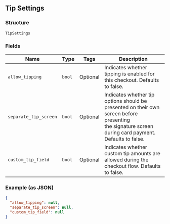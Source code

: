 ## Tip Settings

### Structure

`TipSettings`

### Fields

| Name | Type | Tags | Description |
|  --- | --- | --- | --- |
| `allow_tipping` | `bool` | Optional | Indicates whether tipping is enabled for this checkout. Defaults to false. |
| `separate_tip_screen` | `bool` | Optional | Indicates whether tip options should be presented on their own screen before presenting<br>the signature screen during card payment. Defaults to false. |
| `custom_tip_field` | `bool` | Optional | Indicates whether custom tip amounts are allowed during the checkout flow. Defaults to false. |

### Example (as JSON)

```json
{
  "allow_tipping": null,
  "separate_tip_screen": null,
  "custom_tip_field": null
}
```

